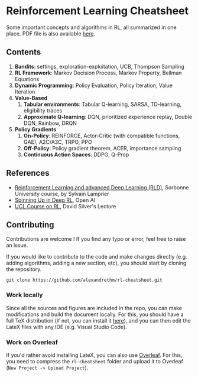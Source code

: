 # Reinforcement Learning Cheatsheet

Some important concepts and algorithms in RL, all summarized in one place. PDF file is also available [here](https://alexandrethm.github.io/assets/pdf/rl-cheatsheet.pdf).

## Contents

1. **Bandits**: settings, exploration-exploitation, UCB, Thompson Sampling
1. **RL Framework**: Markov Decision Process, Markov Property, Bellman Equations
1. **Dynamic Programming**: Policy Evaluation, Policy Iteration, Value Iteration
1. **Value-Based**
   1. **Tabular environments**: Tabular Q-learning, SARSA, TD-learning, eligibility traces
   1. **Approximate Q-learning**: DQN, prioritized experience replay, Double DQN, Rainbow, DRQN
1. **Policy Gradients**
   1. **On-Policy**: REINFORCE, Actor-Critic (with compatible functions, GAE), A2C/A3C, TRPO, PPO
   1. **Off-Policy**: Policy gradient theorem, ACER, importance sampling
   1. **Continuous Action Spaces**: DDPG, Q-Prop

## References

- [Reinforcement Learning and advanced Deep Learning (RLD)](https://dac.lip6.fr/master/rladl/), Sorbonne University course, by Sylvain Lamprier
- [Spinning Up in Deep RL](https://spinningup.openai.com/en/latest/index.html), Open AI
- [UCL Course on RL](https://www.davidsilver.uk/teaching/), David Silver's Lecture

## Contributing
Contributions are welcome !
If you find any typo or error, feel free to raise an issue. 

If you would like to contribute to the code and make changes directly (e.g. adding algorithms, adding a new section, etc), you should start by cloning the repository.

```
git clone https://github.com/alexandrethm/rl-cheatsheet.git
```

### Work locally
Since all the sources and figures are included in the repo, you can make modifications and build the document locally. For this, you should have a full TeX distribution (if not, you can install it [here](https://www.latex-project.org/get/)), and you can then edit the LateX files with any IDE (e.g. Visual Studio Code).

### Work on Overleaf
If you'd rather avoid installing LateX, you can also use [Overleaf](https://www.overleaf.com/). For this, you need to compress the `rl-cheatsheet` folder and upload it to Overleaf (`New Project -> Upload Project`).
